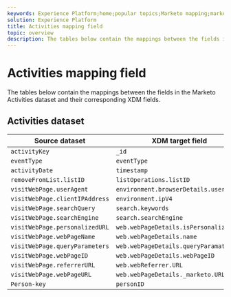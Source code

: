 ```yaml
---
keywords: Experience Platform;home;popular topics;Marketo mapping;marketo mapping;Activities mapping;activities mapping;activities
solution: Experience Platform
title: Activities mapping field
topic: overview
description: The tables below contain the mappings between the fields in the Marketo Activities dataset and their corresponding XDM fields.
---
```


# Activities mapping field

The tables below contain the mappings between the fields in the Marketo Activities dataset and their corresponding XDM fields.

## Activities dataset

| Source dataset | XDM target field |
| -------------- | ---------------- |
| `activityKey` | `_id` |
| `eventType` | `eventType` |
| `activityDate` | `timestamp` |
| `removeFromList.listID` | `listOperations.listID` |
| `visitWebPage.userAgent` | `environment.browserDetails.userAgent` |
| `visitWebPage.clientIPAddress` | `environment.ipV4` |
| `visitWebPage.searchQuery`| `search.keywords` |
| `visitWebPage.searchEngine` | `search.searchEngine` |
| `visitWebPage.personalizedURL` | `web.webPageDetails.isPersonalizedURL` |
| `visitWebPage.webPageName` | `web.webPageDetails.name` |
| `visitWebPage.queryParameters` | `web.webPageDetails.queryParamaters` |
| `visitWebPage.webPageID` | `web.webPageDetails.webPageID` |
| `visitWebPage.referrerURL` | `web.webReferrer.URL` |
| `visitWebPage.webPageURL` | `web.webPageDetails._marketo.URL` |
| `Person-key` | `personID` |
